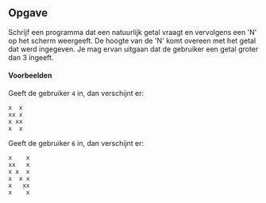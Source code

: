 ## Opgave
Schrijf een programma dat een natuurlijk getal vraagt en vervolgens een 'N' op het scherm weergeeft. De hoogte van de 'N' komt overeen met het getal dat werd ingegeven. Je mag ervan uitgaan dat de gebruiker een getal groter dan 3 ingeeft.


#### Voorbeelden
Geeft de gebruiker `4` in, dan verschijnt er:
```
x  x
xx x
x xx
x  x
```

Geeft de gebruiker `6` in, dan verschijnt er:
```
x    x
xx   x
x x  x
x  x x
x   xx
x    x
```